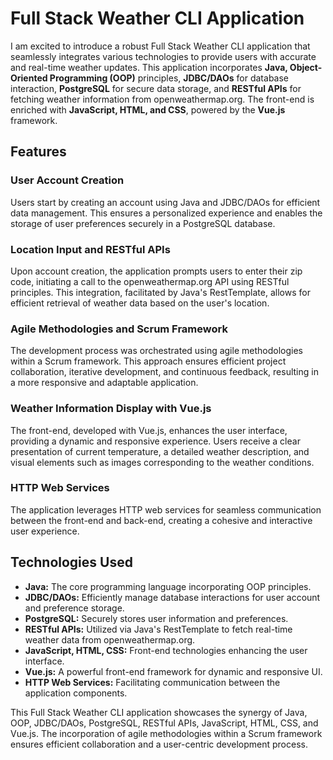 # Full Stack Weather CLI Application

I am excited to introduce a robust Full Stack Weather CLI application that seamlessly integrates various technologies to provide users with accurate and real-time weather updates. This application incorporates **Java, Object-Oriented Programming (OOP)** principles, **JDBC/DAOs** for database interaction, **PostgreSQL** for secure data storage, and **RESTful APIs** for fetching weather information from openweathermap.org. The front-end is enriched with **JavaScript, HTML, and CSS**, powered by the **Vue.js** framework.

## Features

### User Account Creation
Users start by creating an account using Java and JDBC/DAOs for efficient data management. This ensures a personalized experience and enables the storage of user preferences securely in a PostgreSQL database.

### Location Input and RESTful APIs
Upon account creation, the application prompts users to enter their zip code, initiating a call to the openweathermap.org API using RESTful principles. This integration, facilitated by Java's RestTemplate, allows for efficient retrieval of weather data based on the user's location.

### Agile Methodologies and Scrum Framework
The development process was orchestrated using agile methodologies within a Scrum framework. This approach ensures efficient project collaboration, iterative development, and continuous feedback, resulting in a more responsive and adaptable application.

### Weather Information Display with Vue.js
The front-end, developed with Vue.js, enhances the user interface, providing a dynamic and responsive experience. Users receive a clear presentation of current temperature, a detailed weather description, and visual elements such as images corresponding to the weather conditions.

### HTTP Web Services
The application leverages HTTP web services for seamless communication between the front-end and back-end, creating a cohesive and interactive user experience.

## Technologies Used

- **Java:** The core programming language incorporating OOP principles.
- **JDBC/DAOs:** Efficiently manage database interactions for user account and preference storage.
- **PostgreSQL:** Securely stores user information and preferences.
- **RESTful APIs:** Utilized via Java's RestTemplate to fetch real-time weather data from openweathermap.org.
- **JavaScript, HTML, CSS:** Front-end technologies enhancing the user interface.
- **Vue.js:** A powerful front-end framework for dynamic and responsive UI.
- **HTTP Web Services:** Facilitating communication between the application components.

This Full Stack Weather CLI application showcases the synergy of Java, OOP, JDBC/DAOs, PostgreSQL, RESTful APIs, JavaScript, HTML, CSS, and Vue.js. The incorporation of agile methodologies within a Scrum framework ensures efficient collaboration and a user-centric development process.

